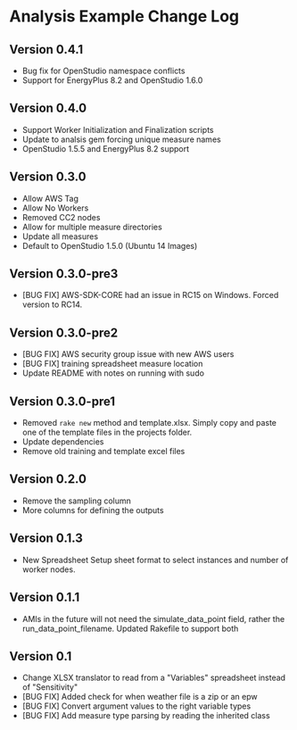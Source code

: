 Analysis Example Change Log
==================================

Version 0.4.1
-------------
* Bug fix for OpenStudio namespace conflicts
* Support for EnergyPlus 8.2 and OpenStudio 1.6.0

Version 0.4.0
-------------
* Support Worker Initialization and Finalization scripts
* Update to analsis gem forcing unique measure names
* OpenStudio 1.5.5 and EnergyPlus 8.2 support

Version 0.3.0
-------------
* Allow AWS Tag
* Allow No Workers
* Removed CC2 nodes
* Allow for multiple measure directories
* Update all measures
* Default to OpenStudio 1.5.0 (Ubuntu 14 Images)

Version 0.3.0-pre3
------------------
* [BUG FIX] AWS-SDK-CORE had an issue in RC15 on Windows. Forced version to RC14.

Version 0.3.0-pre2
------------------
* [BUG FIX] AWS security group issue with new AWS users
* [BUG FIX] training spreadsheet measure location
* Update README with notes on running with sudo

Version 0.3.0-pre1
------------------
* Removed `rake new` method and template.xlsx. Simply copy and paste one of the template files in the projects folder.
* Update dependencies
* Remove old training and template excel files

Version 0.2.0
------------------------
* Remove the sampling column
* More columns for defining the outputs

Version 0.1.3
------------
* New Spreadsheet Setup sheet format to select instances and number of worker nodes.

Version 0.1.1
-----------
* AMIs in the future will not need the simulate_data_point field, rather the run_data_point_filename. Updated Rakefile to support both

Version 0.1
-------------
* Change XLSX translator to read from a "Variables" spreadsheet instead of "Sensitivity"
* [BUG FIX] Added check for when weather file is a zip or an epw
* [BUG FIX] Convert argument values to the right variable types
* [BUG FIX] Add measure type parsing by reading the inherited class
